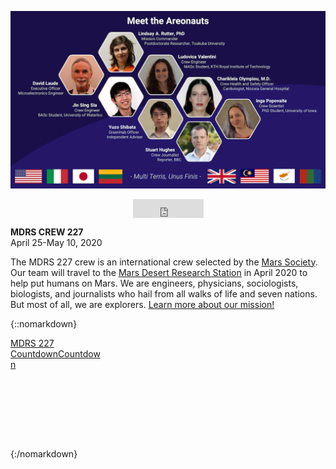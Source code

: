 ![Image description](Crew.png)


<p align="center">
  
  <iframe src="https://free.timeanddate.com/countdown/i74octvf/n220/cf12/cm0/cu4/ct0/cs0/ca0/co0/cr0/ss0/cac000/cpc000/pcbbb/tceac8d5/fs100/szw320/szh135/iso2020-04-25T23:59:59" allowTransparency="true" frameborder="0" width="113" height="30" align="center"></iframe>
  
  <b>MDRS CREW 227</b><br>
April 25-May 10, 2020
</p>

The MDRS 227 crew is an international crew selected by the [Mars Society](https://www.marssociety.org/). Our team will travel to the [Mars Desert Research Station](https://mdrs.marssociety.org/about-the-mdrs/) in April 2020 to help put humans on Mars. We are engineers, physicians, sociologists, biologists, and journalists who hail from all walks of life and seven nations. But most of all, we are explorers. [Learn more about our mission!](mission.md)

{::nomarkdown}
<div data-type="countdown" data-id="1731407" class="tickcounter" style="width: 30%; position: relative; padding-bottom: 25%"><a href="//www.tickcounter.com/countdown/1731407/mdrs-227-countdown" title="MDRS 227 Countdown">MDRS 227 Countdown</a><a href="//www.tickcounter.com/" title="Countdown">Countdown</a></div><script>(function(d, s, id) { var js, pjs = d.getElementsByTagName(s)[0]; if (d.getElementById(id)) return; js = d.createElement(s); js.id = id; js.src = "//www.tickcounter.com/static/js/loader.js"; pjs.parentNode.insertBefore(js, pjs); }(document, "script", "tickcounter-sdk"));</script>
{:/nomarkdown}
